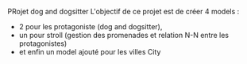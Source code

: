 PRojet dog and dogsitter
L'objectif de ce projet est de créer 4 models : 
- 2 pour les protagoniste (dog and dogsitter), 
- un pour stroll (gestion des promenades et relation N-N entre les protagonistes) 
- et enfin un model ajouté pour les villes City

